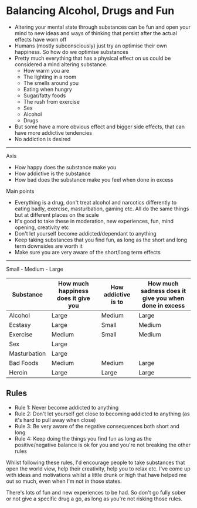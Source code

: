 # Balancing Alcohol, Drugs and Fun

- Altering your mental state through substances can be fun and open your mind to new ideas and ways of thinking that persist after the actual effects have worn off
- Humans (mostly subconsciously) just try an optimise their own happiness. So how do we optimise substances
- Pretty much everything that has a physical effect on us could be considered a mind altering substance.
  - How warm you are
  - The lighting in a room
  - The smells around you
  - Eating when hungry
  - Sugar/fatty foods
  - The rush from exercise
  - Sex
  - Alcohol
  - Drugs
- But some have a more obvious effect and bigger side effects, that can have more addictive tendencies
- No addiction is desired

---

Axis

- How happy does the substance make you
- How addictive is the substance
- How bad does the substance make you feel when done in excess

Main points

- Everything is a drug, don't treat alcohol and narcotics differently to eating badly, exercise, masturbation, gaming etc. All do the same things but at different places on the scale
- It's good to take these in moderation, new experiences, fun, mind opening, creativity etc
- Don't let yourself become addicted/dependant to anything
- Keep taking substances that you find fun, as long as the short and long term downsides are worth it
- Make sure you are very aware of the short/long term effects

---

Small - Medium - Large

| Substance    | How much happiness does it give you | How addictive is to | How much sadness does it give you when done in excess |
| ------------ | ----------------------------------- | ------------------- | ----------------------------------------------------- |
| Alcohol      | Large                               | Medium              | Large                                                 |
| Ecstasy      | Large                               | Small               | Medium                                                |
| Exercise     | Medium                              | Small               | Medium                                                |
| Sex          | Large                               |                     |                                                       |
| Masturbation | Large                               |                     |                                                       |
| Bad Foods    | Medium                              | Medium              | Large                                                 |
| Heroin       | Large                               | Large               | Large                                                 |

## Rules

- Rule 1: Never become addicted to anything
- Rule 2: Don't let yourself get close to becoming addicted to anything (as it's hard to pull away when close)
- Rule 3: Be very aware of the negative consequences both short and long
- Rule 4: Keep doing the things you find fun as long as the positive/negative balance is ok for you and you're not breaking the other rules

Whilst following these rules, I'd encourage people to take substances that open the world view, help their creativity, help you to relax etc. I've come up with ideas and motivations whilst a little drunk or high that have helped me out so much, even when I'm not in those states.

There's lots of fun and new experiences to be had. So don't go fully sober or not give a specific drug a go, as long as you're not risking those rules.

